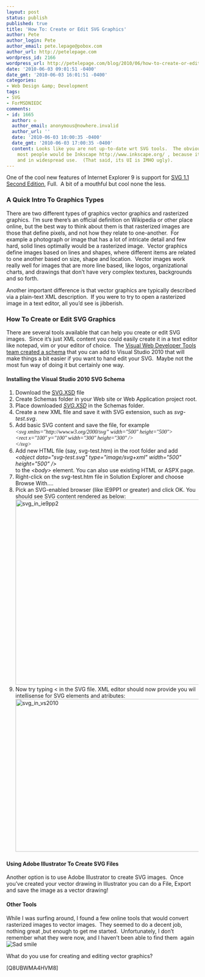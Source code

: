 ```yaml
---
layout: post
status: publish
published: true
title: 'How To: Create or Edit SVG Graphics'
author: Pete
author_login: Pete
author_email: pete.lepage@pobox.com
author_url: http://petelepage.com
wordpress_id: 2166
wordpress_url: http://petelepage.com/blog/2010/06/how-to-create-or-edit-svg-graphics/
date: '2010-06-03 09:01:51 -0400'
date_gmt: '2010-06-03 16:01:51 -0400'
categories:
- Web Design &amp; Development
tags:
- SVG
- ForMSDNIEDC
comments:
- id: 1665
  author: ◇
  author_email: anonymous@nowhere.invalid
  author_url: ''
  date: '2010-06-03 10:00:35 -0400'
  date_gmt: '2010-06-03 17:00:35 -0400'
  content: Looks like you are not up-to-date wrt SVG tools.  The obvious choice for
    most people would be Inkscape http://www.inkscape.org/ , because it's both free
    and in widespread use.  (That said, its UI is IMHO ugly).
---
```

<p>One of the cool new features of Internet Explorer 9 is support for <a href="http://dev.w3.org/SVG/profiles/1.1F2/publish/">SVG 1.1 Second Edition</a>, Full.  A bit of a mouthful but cool none the less.</p>
<h3>A Quick Intro To Graphics Types</h3>
<p>There are two different types of graphics vector graphics and rasterized graphics.  I’m sure there’s an official definition on Wikipedia or other place online, but the best way to think about them is that rasterized images are those that define pixels, and not how they relate to one-another.  For example a photograph or image that has a lot of intricate detail and few hard, solid lines optimally would be a rasterized image.  Vector graphics define images based on lines and shapes, where different items are related to one another based on size, shape and location.  Vector images work really well for images that are more line based, like logos, organizational charts, and drawings that don’t have very complex textures, backgrounds and so forth.</p>
<p>Another important difference is that vector graphics are typically described via a plain-text XML description.  If you were to try to open a rasterized image in a text editor, all you’d see is jibberish.</p>
<h3>How To Create or Edit SVG Graphics</h3>
<p>There are several tools available that can help you create or edit SVG images.  Since it’s just XML content you could easily create it in a text editor like notepad, vim or your editor of choice.  The <a href="http://blogs.msdn.com/b/webdevtools/archive/2009/10/06/working-with-svg-files-in-visual-studio-and-visual-web-developer.aspx">Visual Web Developer Tools team created a schema</a> that you can add to Visual Studio 2010 that will make things a bit easier if you want to hand edit your SVG.  Maybe not the most fun way of doing it but certainly one way.</p>
<h4>Installing the Visual Studio 2010 SVG Schema</h4>
<ol>
<li>Download the <a href="http://petelepage.com/blog/wp-content/uploads/2010/06/svg.xsd">SVG.XSD</a> file</li>
<li>Create Schemas folder in your Web site or Web Application project root.</li>
<li>Place downloaded <em><a href="http://petelepage.com/blog/wp-content/uploads/2010/06/svg.xsd">SVG.XSD</a></em> in the Schemas folder.</li>
<li>Create a new XML file and save it with SVG extension, such as <em>svg-test.svg</em>.</li>
<li>Add basic SVG content and save the file, for example<br />
<em><span style="font-family: Consolas;">&lt;svg xmlns="http://www.w3.org/2000/svg” width="500" height="500"&gt;<br />
&lt;rect x="100" y="100" width="300" height="300" /&gt;<br />
&lt;/svg&gt;</span> </em></li>
<li>Add new HTML file (say, svg-test.htm) in the root folder and add<br />
<em>&lt;object data="svg-test.svg" type="image/svg+xml" width="500" height="500" /&gt;<br />
</em>to the <em>&lt;body&gt;</em> element. You can also use existing HTML or ASPX page.</li>
<li>Right-click on the svg-test.htm file in Solution Explorer and choose Browse With....</li>
<li>Pick an SVG-enabled browser (like IE9PP1 or greater) and click OK. You should see SVG content rendered as below:<br />
<a href="http://petelepage.com/blog/wp-content/uploads/2010/06/svg_in_ie9pp2.png"><img class="wlDisabledImage" style="display: inline; border: 0px;" title="svg_in_ie9pp2" src="http://petelepage.com/blog/wp-content/uploads/2010/06/svg_in_ie9pp2_thumb.png" border="0" alt="svg_in_ie9pp2" width="644" height="484" /></a></li>
<li>Now try typing &lt; in the SVG file. XML editor should now provide you wil intellisense for SVG elements and atributes:<br />
<a href="http://petelepage.com/blog/wp-content/uploads/2010/06/svg_in_vs2010.jpg"><img class="wlDisabledImage" style="display: inline; border: 0px;" title="svg_in_vs2010" src="http://petelepage.com/blog/wp-content/uploads/2010/06/svg_in_vs2010_thumb.jpg" border="0" alt="svg_in_vs2010" width="644" height="399" /></a></li>
</ol>
<h4>Using Adobe Illustrator To Create SVG Files</h4>
<p>Another option is to use Adobe Illustrator to create SVG images.  Once you’ve created your vector drawing in Illustrator you can do a File, Export and save the image as a vector drawing!</p>
<h4>Other Tools</h4>
<p>While I was surfing around, I found a few online tools that would convert rasterized images to vector images.  They seemed to do a decent job, nothing great ,but enough to get me started.  Unfortunately, I don’t remember what they were now, and I haven’t been able to find them  again <img class="wlEmoticon wlEmoticon-sadsmile" style="border-style: none;" src="http://petelepage.com/blog/wp-content/uploads/2010/06/wlEmoticonsadsmile.png" alt="Sad smile" /></p>
<p>What do you use for creating and editing vector graphics?</p>
<p>[Q8UBWMA4HVM8]</p>

